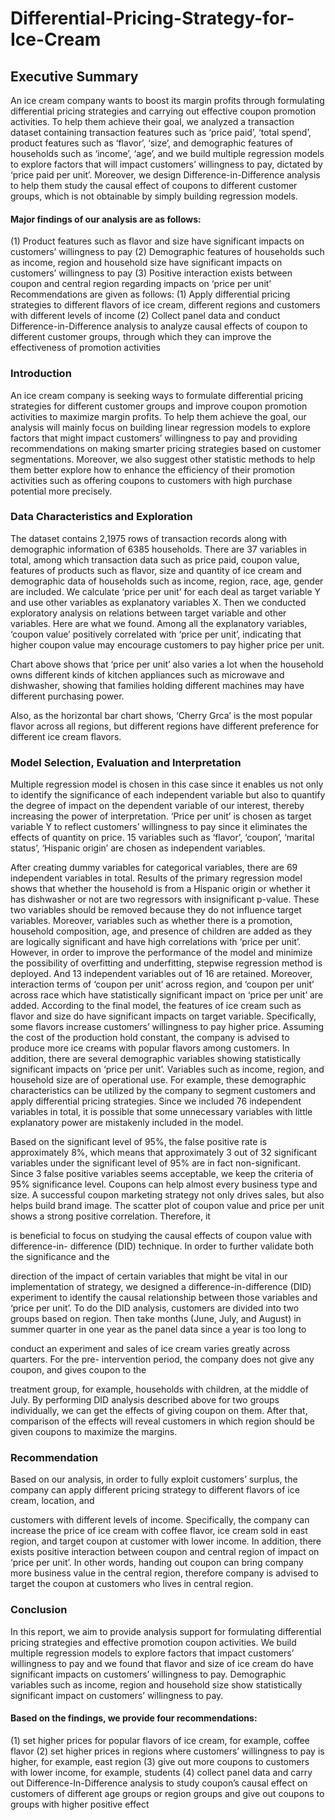 # Differential-Pricing-Strategy-for-Ice-Cream
## Executive Summary
An ice cream company wants to boost its margin profits through formulating
differential pricing strategies and carrying out effective coupon promotion activities. To
help them achieve their goal, we analyzed a transaction dataset containing transaction
features such as ‘price paid’, ‘total spend’, product features such as ‘flavor’, ‘size’, and
demographic features of households such as ‘income’, ‘age’, and we build multiple
regression models to explore factors that will impact customers’ willingness to pay,
dictated by ‘price paid per unit’. Moreover, we design Difference-in-Difference analysis to
help them study the causal effect of coupons to different customer groups, which is not
obtainable by simply building regression models.
#### Major findings of our analysis are as follows:
(1) Product features such as flavor and size have significant impacts on customers’
willingness to pay
(2) Demographic features of households such as income, region and household
size have significant impacts on customers’ willingness to pay
(3) Positive interaction exists between coupon and central region regarding
impacts on ‘price per unit’
Recommendations are given as follows:
(1) Apply differential pricing strategies to different flavors of ice cream, different
regions and customers with different levels of income
(2) Collect panel data and conduct Difference-in-Difference analysis to analyze
causal effects of coupon to different customer groups, through which they can
improve the effectiveness of promotion activities

### Introduction
An ice cream company is seeking ways to formulate differential pricing strategies
for different customer groups and improve coupon promotion activities to maximize
margin profits. To help them achieve the goal, our analysis will mainly focus on building
linear regression models to explore factors that might impact customers’ willingness to
pay and providing recommendations on making smarter pricing strategies based on
customer segmentations. Moreover, we also suggest other statistic methods to help them
better explore how to enhance the efficiency of their promotion activities such as offering
coupons to customers with high purchase potential more precisely.
### Data Characteristics and Exploration
The dataset contains 2,1975 rows of transaction records along with demographic
information of 6385 households. There are 37 variables in total, among which transaction
data such as price paid, coupon value, features of products such as flavor, size and
quantity of ice cream and demographic data of households such as income, region, race,
age, gender are included.
We calculate ‘price per unit’ for each deal as target variable Y and use other
variables as explanatory variables X. Then we conducted exploratory analysis on
relations between target variable and other variables. Here are what we found. Among all
the explanatory variables, ‘coupon value’ positively correlated with ‘price per unit’,
indicating that higher coupon value may encourage customers to pay higher price per
unit.

Chart above shows that ‘price per unit’ also varies a lot when the household owns
different kinds of kitchen appliances such as microwave and dishwasher, showing that
families holding different machines may have different purchasing power.

Also, as the horizontal bar chart shows, ‘Cherry Grca’ is the most popular flavor
across all regions, but different regions have different preference for different ice cream
flavors.
### Model Selection, Evaluation and Interpretation
Multiple regression model is chosen in this case since it enables us not only to
identify the significance of each independent variable but also to quantify the degree of
impact on the dependent variable of our interest, thereby increasing the power of
interpretation. ‘Price per unit’ is chosen as target variable Y to reflect customers’
willingness to pay since it eliminates the effects of quantity on price. 15 variables such as
‘flavor’, ‘coupon’, ‘marital status’, ‘Hispanic origin’ are chosen as independent variables.

After creating dummy variables for categorical variables, there are 69 independent
variables in total.
Results of the primary regression model shows that whether the household is from
a Hispanic origin or whether it has dishwasher or not are two regressors with insignificant
p-value. These two variables should be removed because they do not influence target
variables. Moreover, variables such as whether there is a promotion, household
composition, age, and presence of children are added as they are logically significant and
have high correlations with ‘price per unit’.
However, in order to improve the performance of the model and minimize the
possibility of overfitting and underfitting, stepwise regression method is deployed. And 13
independent variables out of 16 are retained. Moreover, interaction terms of ‘coupon per
unit’ across region, and ‘coupon per unit’ across race which have statistically significant
impact on ‘price per unit’ are added.
According to the final model, the features of ice cream such as flavor and size do
have significant impacts on target variable. Specifically, some flavors increase customers’
willingness to pay higher price. Assuming the cost of the production hold constant, the
company is advised to produce more ice creams with popular flavors among customers.
In addition, there are several demographic variables showing statistically significant
impacts on ‘price per unit’. Variables such as income, region, and household size are of
operational use. For example, these demographic characteristics can be utilized by the
company to segment customers and apply differential pricing strategies.
Since we included 76 independent variables in total, it is possible that some
unnecessary variables with little explanatory power are mistakenly included in the model.

Based on the significant level of 95%, the false positive rate is approximately 8%, which
means that approximately 3 out of 32 significant variables under the significant level of
95% are in fact non-significant. Since 3 false positive variables seems acceptable, we
keep the criteria of 95% significance level.
Coupons can help almost every business type and size. A successful coupon
marketing strategy not only drives sales, but also helps build brand image. The scatter
plot of coupon value and price per unit shows a strong positive correlation. Therefore, it

is beneficial to focus on studying the causal effects of coupon value with difference-in-
difference (DID) technique. In order to further validate both the significance and the

direction of the impact of certain variables that might be vital in our implementation of
strategy, we designed a difference-in-difference (DID) experiment to identify the causal
relationship between those variables and ‘price per unit’. To do the DID analysis,
customers are divided into two groups based on region. Then take months (June, July,
and August) in summer quarter in one year as the panel data since a year is too long to

conduct an experiment and sales of ice cream varies greatly across quarters. For the pre-
intervention period, the company does not give any coupon, and gives coupon to the

treatment group, for example, households with children, at the middle of July. By
performing DID analysis described above for two groups individually, we can get the
effects of giving coupon on them. After that, comparison of the effects will reveal
customers in which region should be given coupons to maximize the margins.
### Recommendation
Based on our analysis, in order to fully exploit customers’ surplus, the company
can apply different pricing strategy to different flavors of ice cream, location, and

customers with different levels of income. Specifically, the company can increase the
price of ice cream with coffee flavor, ice cream sold in east region, and target coupon at
customer with lower income.
In addition, there exists positive interaction between coupon and central region of
impact on ‘price per unit’. In other words, handing out coupon can bring company more
business value in the central region, therefore company is advised to target the coupon
at customers who lives in central region.
### Conclusion
In this report, we aim to provide analysis support for formulating differential pricing
strategies and effective promotion coupon activities. We build multiple regression models
to explore factors that impact customers’ willingness to pay and we found that flavor and
size of ice cream do have significant impacts on customers’ willingness to pay.
Demographic variables such as income, region and household size show statistically
significant impact on customers’ willingness to pay.
#### Based on the findings, we provide four recommendations:
(1) set higher prices for popular flavors of ice cream, for example, coffee flavor
(2) set higher prices in regions where customers’ willingness to pay is higher, for
example, east region
(3) give out more coupons to customers with lower income, for example, students
(4) collect panel data and carry out Difference-In-Difference analysis to study
coupon’s causal effect on customers of different age groups or region groups and give
out coupons to groups with higher positive effect
